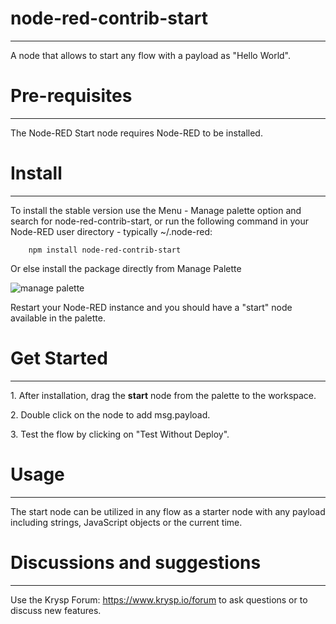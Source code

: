 # node-red-contrib-start
-------
A node that allows to start any flow with a payload as "Hello World".


# Pre-requisites
-------

The Node-RED Start node requires Node-RED to be installed.

# Install
-------

To install the stable version use the Menu - Manage palette option and search for node-red-contrib-start, or run the following command in your Node-RED user directory - typically ~/.node-red: 

        npm install node-red-contrib-start

Or else install the package directly from Manage Palette


<img src='https://static.node.iopulsedev.net/ManagePalette.png' alt='manage palette'>

Restart your Node-RED instance and you should have a "start" node available in the palette.

# Get Started
-------


<p>1. After installation, drag the <b>start</b> node from the palette to the workspace.</p>
<p>2. Double click on the node to add msg.payload.</p>
<p>3. Test the flow by clicking on "Test Without Deploy".</p>

# Usage
-------

The start node can be utilized in any flow as a starter node with any payload including strings, JavaScript objects or the current time.

# Discussions and suggestions
-------

Use the Krysp Forum: https://www.krysp.io/forum to ask questions or to discuss new features.